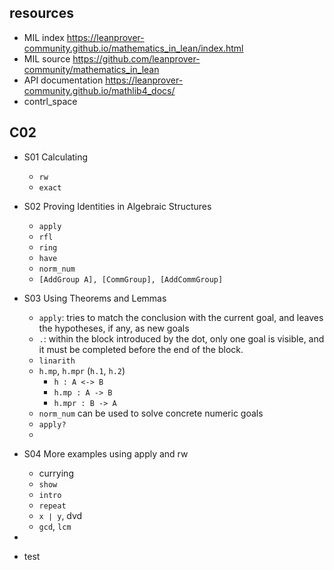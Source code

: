 ## resources

* MIL index https://leanprover-community.github.io/mathematics_in_lean/index.html
* MIL source https://github.com/leanprover-community/mathematics_in_lean
* API documentation https://leanprover-community.github.io/mathlib4_docs/
* contrl_space



## C02

* S01 Calculating
  * `rw`
  * `exact`
* S02 Proving Identities in Algebraic Structures
  * `apply`
  * `rfl`
  * `ring`
  * `have`
  * `norm_num`
  * `[AddGroup A], [CommGroup], [AddCommGroup]`
* S03 Using Theorems and Lemmas
  *  `apply`: tries to match the conclusion with the current goal, and leaves the hypotheses, if any, as new goals
  * `.`: within the block introduced by the dot, only one goal is visible, and it must be completed before the end of the block.
  * `linarith`
  * `h.mp`, `h.mpr` (`h.1`, `h.2`)
    * `h : A <-> B`
    * `h.mp : A -> B`
    * `h.mpr : B -> A`
  * `norm_num` can be used to solve concrete numeric goals
  * `apply?`
  * 
* S04 More examples using apply and rw
  * currying
  * `show`
  * `intro`
  * `repeat`
  * `x ∣ y`, dvd
  * `gcd`, `lcm`
  
* 
  
* test

